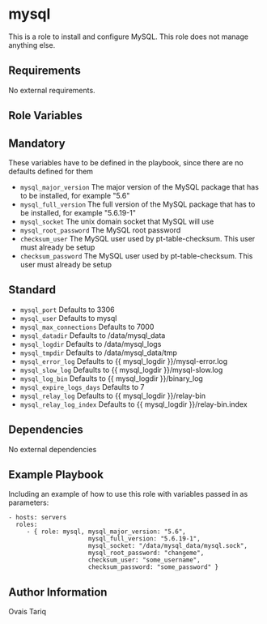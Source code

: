 mysql
========
This is a role to install and configure MySQL. This role does not manage anything else.

Requirements
------------

No external requirements.

Role Variables
--------------

## Mandatory
These variables have to be defined in the playbook, since there are no defaults defined for them
* `mysql_major_version` The major version of the MySQL package that has to be installed, for example "5.6"
* `mysql_full_version` The full version of the MySQL package that has to be installed, for example "5.6.19-1"
* `mysql_socket` The unix domain socket that MySQL will use
* `mysql_root_password` The MySQL root password
* `checksum_user` The MySQL user used by pt-table-checksum. This user must already be setup
* `checksum_password` The MySQL user used by pt-table-checksum. This user must already be setup

## Standard
* `mysql_port` Defaults to 3306
* `mysql_user` Defaults to mysql
* `mysql_max_connections` Defaults to 7000
* `mysql_datadir` Defaults to /data/mysql_data
* `mysql_logdir` Defaults to /data/mysql_logs
* `mysql_tmpdir` Defaults to /data/mysql_data/tmp
* `mysql_error_log` Defaults to {{ mysql_logdir }}/mysql-error.log
* `mysql_slow_log` Defaults to {{ mysql_logdir }}/mysql-slow.log
* `mysql_log_bin` Defaults to {{ mysql_logdir }}/binary_log
* `mysql_expire_logs_days` Defaults to 7
* `mysql_relay_log` Defaults to {{ mysql_logdir }}/relay-bin
* `mysql_relay_log_index` Defaults to {{ mysql_logdir }}/relay-bin.index

Dependencies
------------

No external dependencies

Example Playbook
-------------------------

Including an example of how to use this role with variables passed in as parameters:

    - hosts: servers
      roles:
         - { role: mysql, mysql_major_version: "5.6", 
                          mysql_full_version: "5.6.19-1", 
                          mysql_socket: "/data/mysql_data/mysql.sock", 
                          mysql_root_password: "changeme",
                          checksum_user: "some_username",
                          checksum_password: "some_password" }

Author Information
------------------

Ovais Tariq
